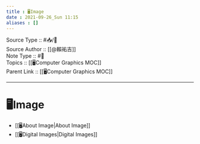 ```yaml
---
title : 🖥️Image
date : 2021-09-26_Sun 11:15
aliases : []
---
```

Source Type :: #📥/📄 <br>
Source Author :: [[@賴祐吉]]<br>
Note Type :: #📝 <br>
Topics :: [[🖥️Computer Graphics MOC]]<br>
Parent Link :: [[🖥️Computer Graphics MOC]]<br>

---
# 🖥️Image

- [[🖥️About Image|About Image]]
- [[🖥️Digital Images|Digital Images]]

